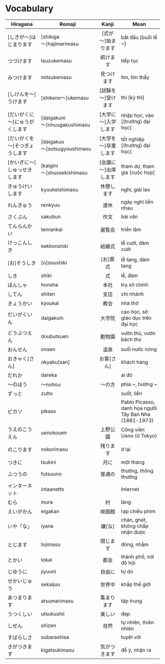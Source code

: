 # Vocabulary

|Hiragana   | Romaji | Kanji | Mean |
|-----------|--------|:-----:|------|
| [しきが～]はじまります| [shikiga～]hajimarimasu| [式が～]始まります| bắt đầu [buổi lễ ~]
| つづけます| tsuzukemasu| 続けます| tiếp tục
| みつけます| mitsukemasu| 見つけます| tìm, tìm thấy
| [しけんを～]うけます| [shikeno～]ukemasu| [試験を～]受けます| thi [kỳ thi]
| [だいがくに～]にゅうがくします| [daigakuni～]nhuugakushimasu| [大学に～]入学します| nhập học, vào [(trường) đại học]
| [だいがくを～]そつぎょうします| [daigakuo～]sotsugyoushimasu| [大学を～]卒業します | tốt nghiệp [(trường) đại học]
| [かいぎに～]しゅっせきします| [kaigini～]shussekishimasu|  [会議に～]出席します| tham dự, tham gia [cuộc họp]
| きゅうけいします| kyuukeishimasu| 休憩します| nghỉ, giải lao
| れんきゅう| renkyuu| 連休| ngày nghỉ liền nhau
| さくぶん| sakubun| 作文| bài văn
| てんらんかい| tenrankai| 展覧会| triển lãm
| けっこんしき| kekkonshiki| 結婚式| lễ cưới, đám cưới
| [お]そうしき| [o]soushiki| [お]葬式| lễ tang, đám tang
| しき| shiki| 式| lễ, đám
| ほんしゃ| honsha| 本社| trụ sở chính
| してん| shiten| 支店| chi nhánh
| きょうかい| kyoukai| 教会| nhà thờ
| だいがくいん| daigakuin| 大学院| cao học, sở giáo dục trên đại học
| どうぶつえん| doubutsuen| 動物園| vườn thú, vườn bách thú
| おんせん| onsen| 温泉| suối nước nóng
| おきゃく[さん]| okyaku[san]| お客[さん]| khách hàng
| だれか| dareka| | ai đó
| ～のほう| ～nohou| ～の方| phía ~, hướng ~
| ずっと| zutto| | suốt, liền
| ピカソ| pikaso| | Pablo Picasso, danh họa người Tây Ban Nha (1881-1973)
| うえのこうえん| uenokouen| 上野公園| Công viên Ueno (ở Tokyo)
| のこります| nokorimasu| 残ります| ở lại
| つきに| tsukini| 月に| một tháng
| ふつうの| futsuuno| 普通の| thường, thông thường
| インターネット| intaanetto| | Internet
| むら| mura| 村| làng
| えいがかん| eigakan| 映画館| rạp chiếu phim
| いや「な」| iyana| 嫌[な] | chán, ghét, không chấp nhận được
| とじます| tojimasu| 閉じます| đóng, nhắm
| とかい| tokai| 都会| thành phố, nơi đô hội
| じゆうに| jiyuuni| 自由に| tự do
| せかいじゅう| sekaijuu| 世界中| khắp thế giới
| あつまります| atsumarimasu| 集まります| tập trung
| うつくしい| utsukushii| 美しい| đẹp
| しぜん| shizen| 自然| tự nhiên, thiên nhiên
| すばらしさ| subarashisa| | tuyệt vời
| きがつきます| kigatsukimasu| 気がつきます| để ý, nhận ra
